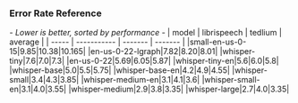 
### Error Rate Reference
*- Lower is better, sorted by performance -*
| model | librispeech | tedlium | average |
| ----- | ----------- | ------- | ------- |
|small-en-us-0-15|9.85|10.38|10.165|
|en-us-0-22-lgraph|7.82|8.20|8.01|
|whisper-tiny|7.6|7.0|7.3|
|en-us-0-22|5.69|6.05|5.87|
|whisper-tiny-en|5.6|6.0|5.8|
|whisper-base|5.0|5.5|5.75|
|whisper-base-en|4.2|4.9|4.55|
|whisper-small|3.4|4.3|3.85|
|whisper-medium-en|3.1|4.1|3.6|
|whisper-small-en|3.1|4.0|3.55|
|whisper-medium|2.9|3.8|3.35|
|whisper-large|2.7|4.0|3.35|
